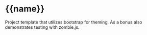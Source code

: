 {{name}}
========
Project template that utilizes bootstrap for theming. As a bonus also demonstrates testing with zombie.js.
